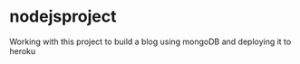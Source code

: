 nodejsproject
=============

Working with this project to build a blog using mongoDB and deploying it to heroku
